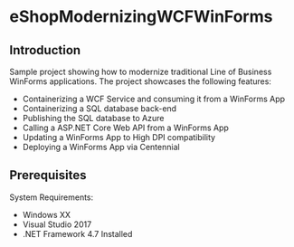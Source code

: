 # eShopModernizingWCFWinForms

## Introduction
Sample project showing how to modernize traditional Line of Business WinForms applications. The project showcases the following features:
- Containerizing a WCF Service and consuming it from a WinForms App
- Containerizing a SQL database back-end
- Publishing the SQL database to Azure
- Calling a ASP.NET Core Web API from a WinForms App
- Updating a WinForms App to High DPI compatibility
- Deploying a WinForms App via Centennial

## Prerequisites
System Requirements:
- Windows XX 
- Visual Studio 2017
- .NET Framework 4.7 Installed


